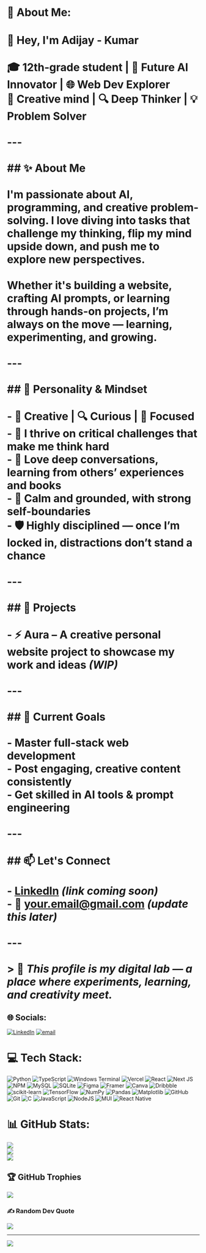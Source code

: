 # 💫 About Me:
# 👋 Hey, I'm Adijay - Kumar<br><br>🎓 12th-grade student | 🤖 Future AI Innovator | 🌐 Web Dev Explorer  <br>💭 Creative mind | 🔍 Deep Thinker | 💡 Problem Solver<br><br>---<br><br>## ✨ About Me<br><br>I'm passionate about **AI**, **programming**, and **creative problem-solving**. I love diving into tasks that challenge my thinking, flip my mind upside down, and push me to explore new perspectives.<br><br>Whether it's building a website, crafting AI prompts, or learning through hands-on projects, I’m always on the move — learning, experimenting, and growing.<br><br>---<br><br>## 🧠 Personality & Mindset<br><br>- 🧩 Creative | 🔍 Curious | 🎯 Focused  <br>- 🧠 I thrive on critical challenges that make me think hard  <br>- 🤝 Love deep conversations, learning from others’ experiences and books  <br>- 🧘 Calm and grounded, with strong self-boundaries  <br>- 🛡️ Highly disciplined — once I’m locked in, distractions don’t stand a chance<br><br>---<br><br>## 🚧 Projects<br><br>- ⚡ **Aura** – A creative personal website project to showcase my work and ideas *(WIP)*<br><br>---<br><br>## 🎯 Current Goals<br><br>- Master full-stack web development  <br>- Post engaging, creative content consistently  <br>- Get skilled in AI tools & prompt engineering  <br><br>---<br><br>## 📫 Let's Connect<br><br>- [LinkedIn](#) *(link coming soon)*  <br>- 📧 your.email@gmail.com *(update this later)*<br><br>---<br><br>> 🧪 *This profile is my digital lab — a place where experiments, learning, and creativity meet.*<br>


## 🌐 Socials:
[![LinkedIn](https://img.shields.io/badge/LinkedIn-%230077B5.svg?logo=linkedin&logoColor=white)](www.linkedin.com/in/adijay-kumar-kashyap) [![email](https://img.shields.io/badge/Email-D14836?logo=gmail&logoColor=white)](mailto:adijaykumarkashyap@gmail.com) 


# 💻 Tech Stack:
![Python](https://img.shields.io/badge/python-3670A0?style=for-the-badge&logo=python&logoColor=ffdd54) ![TypeScript](https://img.shields.io/badge/typescript-%23007ACC.svg?style=for-the-badge&logo=typescript&logoColor=white) ![Windows Terminal](https://img.shields.io/badge/Windows%20Terminal-%234D4D4D.svg?style=for-the-badge&logo=windows-terminal&logoColor=white) ![Vercel](https://img.shields.io/badge/vercel-%23000000.svg?style=for-the-badge&logo=vercel&logoColor=white) ![React](https://img.shields.io/badge/react-%2320232a.svg?style=for-the-badge&logo=react&logoColor=%2361DAFB) ![Next JS](https://img.shields.io/badge/Next-black?style=for-the-badge&logo=next.js&logoColor=white) ![NPM](https://img.shields.io/badge/NPM-%23CB3837.svg?style=for-the-badge&logo=npm&logoColor=white) ![MySQL](https://img.shields.io/badge/mysql-4479A1.svg?style=for-the-badge&logo=mysql&logoColor=white) ![SQLite](https://img.shields.io/badge/sqlite-%2307405e.svg?style=for-the-badge&logo=sqlite&logoColor=white) ![Figma](https://img.shields.io/badge/figma-%23F24E1E.svg?style=for-the-badge&logo=figma&logoColor=white) ![Framer](https://img.shields.io/badge/Framer-black?style=for-the-badge&logo=framer&logoColor=blue) ![Canva](https://img.shields.io/badge/Canva-%2300C4CC.svg?style=for-the-badge&logo=Canva&logoColor=white) ![Dribbble](https://img.shields.io/badge/Dribbble-EA4C89?style=for-the-badge&logo=dribbble&logoColor=white) ![scikit-learn](https://img.shields.io/badge/scikit--learn-%23F7931E.svg?style=for-the-badge&logo=scikit-learn&logoColor=white) ![TensorFlow](https://img.shields.io/badge/TensorFlow-%23FF6F00.svg?style=for-the-badge&logo=TensorFlow&logoColor=white) ![NumPy](https://img.shields.io/badge/numpy-%23013243.svg?style=for-the-badge&logo=numpy&logoColor=white) ![Pandas](https://img.shields.io/badge/pandas-%23150458.svg?style=for-the-badge&logo=pandas&logoColor=white) ![Matplotlib](https://img.shields.io/badge/Matplotlib-%23ffffff.svg?style=for-the-badge&logo=Matplotlib&logoColor=black) ![GitHub](https://img.shields.io/badge/github-%23121011.svg?style=for-the-badge&logo=github&logoColor=white) ![Git](https://img.shields.io/badge/git-%23F05033.svg?style=for-the-badge&logo=git&logoColor=white) ![C](https://img.shields.io/badge/c-%2300599C.svg?style=for-the-badge&logo=c&logoColor=white) ![JavaScript](https://img.shields.io/badge/javascript-%23323330.svg?style=for-the-badge&logo=javascript&logoColor=%23F7DF1E) ![NodeJS](https://img.shields.io/badge/node.js-6DA55F?style=for-the-badge&logo=node.js&logoColor=white) ![MUI](https://img.shields.io/badge/MUI-%230081CB.svg?style=for-the-badge&logo=mui&logoColor=white) ![React Native](https://img.shields.io/badge/react_native-%2320232a.svg?style=for-the-badge&logo=react&logoColor=%2361DAFB)
# 📊 GitHub Stats:
![](https://github-readme-stats.vercel.app/api?username=Adijay-kumar&theme=blue_navy&hide_border=false&include_all_commits=false&count_private=false)<br/>
![](https://nirzak-streak-stats.vercel.app/?user=Adijay-kumar&theme=blue_navy&hide_border=false)<br/>
![](https://github-readme-stats.vercel.app/api/top-langs/?username=Adijay-kumar&theme=blue_navy&hide_border=false&include_all_commits=false&count_private=false&layout=compact)

## 🏆 GitHub Trophies
![](https://github-profile-trophy.vercel.app/?username=Adijay-kumar&theme=radical&no-frame=false&no-bg=true&margin-w=4)

### ✍️ Random Dev Quote
![](https://quotes-github-readme.vercel.app/api?type=horizontal&theme=radical)

---
[![](https://visitcount.itsvg.in/api?id=Adijay-kumar&icon=0&color=0)](https://visitcount.itsvg.in)

<!-- Proudly created with GPRM ( https://gprm.itsvg.in ) -->
